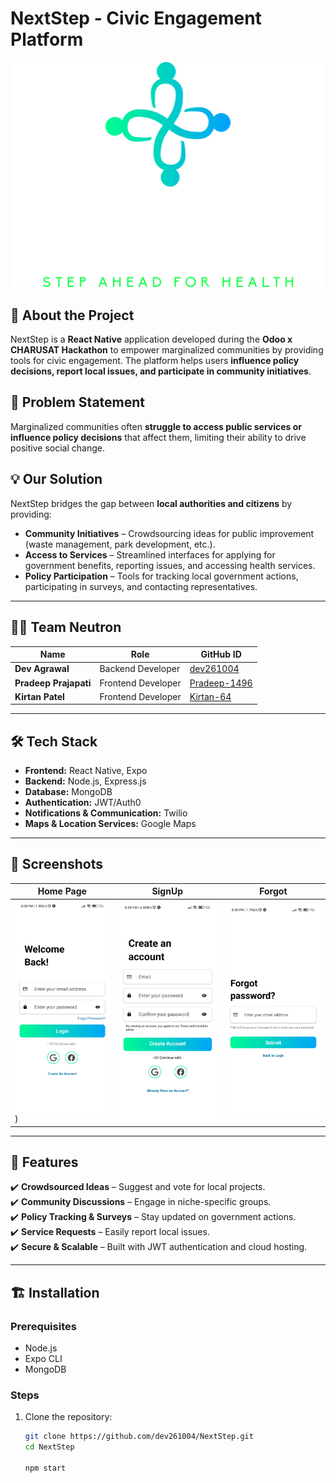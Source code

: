 # NextStep - Civic Engagement Platform
<div align="center">
  <img src="ScreenShot/banner.png" alt="Image description" width="500"/><br/>
</div> 
<!-- ![NextStep Banner](https://github.com/dev261004/NextStep/ScreenShot/banner.png) -->

## 🚀 About the Project  
NextStep is a **React Native** application developed during the **Odoo x CHARUSAT Hackathon** to empower marginalized communities by providing tools for civic engagement. The platform helps users **influence policy decisions, report local issues, and participate in community initiatives**.

## 📌 Problem Statement  
Marginalized communities often **struggle to access public services or influence policy decisions** that affect them, limiting their ability to drive positive social change.

## 💡 Our Solution  
NextStep bridges the gap between **local authorities and citizens** by providing:  
- **Community Initiatives** – Crowdsourcing ideas for public improvement (waste management, park development, etc.).  
- **Access to Services** – Streamlined interfaces for applying for government benefits, reporting issues, and accessing health services.  
- **Policy Participation** – Tools for tracking local government actions, participating in surveys, and contacting representatives.  

---

## 👨‍💻 Team Neutron  
| Name          | Role                | GitHub ID |
|--------------|---------------------|-----------|
| **Dev Agrawal** | Backend Developer  | [dev261004](https://github.com/dev261004) |
| **Pradeep Prajapati** | Frontend Developer  | [Pradeep-1496](https://github.com/Pradeep-1496) |
| **Kirtan Patel** | Frontend Developer | [Kirtan-64](https://github.com/Kirtan-64) |

---

## 🛠️ Tech Stack  
- **Frontend:** React Native, Expo  
- **Backend:** Node.js, Express.js  
- **Database:** MongoDB  
- **Authentication:** JWT/Auth0  
- **Notifications & Communication:** Twilio  
- **Maps & Location Services:** Google Maps  

---

## 📱 Screenshots  
| Home Page | SignUp | Forgot |  
|-----------|------------|---------|  
| ![Home](https://github.com/Pradeep-1496/NextStep/blob/main/ScreenShot/login.jpg)) | ![SignUp](https://github.com/Pradeep-1496/NextStep/blob/main/ScreenShot/create.jpg) | ![Forgot](https://github.com/Pradeep-1496/NextStep/blob/main/ScreenShot/forgot.jpg) |  

  
---

## 🎯 Features  
✔️ **Crowdsourced Ideas** – Suggest and vote for local projects.  
✔️ **Community Discussions** – Engage in niche-specific groups.  
✔️ **Policy Tracking & Surveys** – Stay updated on government actions.  
✔️ **Service Requests** – Easily report local issues.  
✔️ **Secure & Scalable** – Built with JWT authentication and cloud hosting.  

---

## 🏗️ Installation  
### Prerequisites  
- Node.js  
- Expo CLI  
- MongoDB  

### Steps  
1. Clone the repository:  
   ```sh
   git clone https://github.com/dev261004/NextStep.git
   cd NextStep

   npm start
